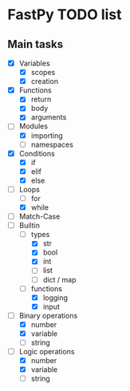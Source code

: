# FastPy TODO list

## Main tasks

- [x] Variables
    - [x] scopes
    - [x] creation
- [x] Functions
    - [x] return
    - [x] body
    - [x] arguments
- [ ] Modules
    - [x] importing
    - [ ] namespaces
- [x] Conditions
    - [x] if
    - [x] elif
    - [x] else
- [ ] Loops
    - [ ] for
    - [x] while
- [ ] Match-Case
- [ ] Builtin
    - [ ] types
        - [x] str
        - [x] bool
        - [x] int
        - [ ] list
        - [ ] dict / map
    - [ ] functions
        - [x] logging
        - [x] input
- [ ] Binary operations
    - [x] number
    - [x] variable
    - [ ] string
- [ ] Logic operations
    - [x] number
    - [x] variable
    - [ ] string